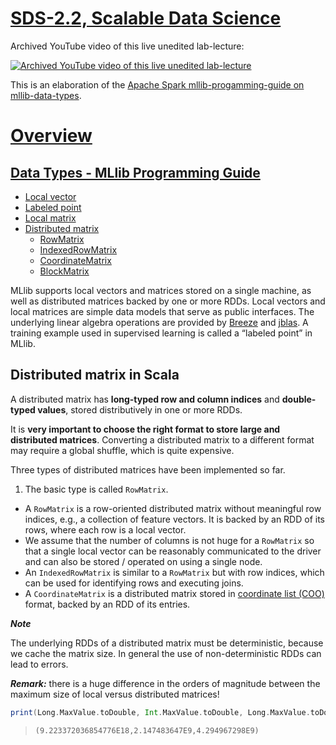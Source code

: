 [SDS-2.2, Scalable Data Science](https://lamastex.github.io/scalable-data-science/sds/2/2/)
===========================================================================================

Archived YouTube video of this live unedited lab-lecture:

[![Archived YouTube video of this live unedited lab-lecture](http://img.youtube.com/vi/1NICbbECaC0/0.jpg)](https://www.youtube.com/embed/1NICbbECaC0?start=2285&end=2880&autoplay=1)

This is an elaboration of the [Apache Spark mllib-progamming-guide on mllib-data-types](http://spark.apache.org/docs/latest/mllib-data-types.html).

[Overview](/#workspace/scalable-data-science/xtraResources/ProgGuides2_2/MLlibProgrammingGuide/000_MLlibProgGuide)
==================================================================================================================

[Data Types - MLlib Programming Guide](/#workspace/scalable-data-science/xtraResources/ProgGuides2_2/MLlibProgrammingGuide/dataTypes/000_dataTypesProgGuide)
------------------------------------------------------------------------------------------------------------------------------------------------------------

-   [Local vector](http://spark.apache.org/docs/latest/mllib-data-types.html#local-vector)
-   [Labeled point](http://spark.apache.org/docs/latest/mllib-data-types.html#labeled-point)
-   [Local matrix](http://spark.apache.org/docs/latest/mllib-data-types.html#local-matrix)
-   [Distributed matrix](http://spark.apache.org/docs/latest/mllib-data-types.html#distributed-matrix)
    -   [RowMatrix](http://spark.apache.org/docs/latest/mllib-data-types.html#rowmatrix)
    -   [IndexedRowMatrix](http://spark.apache.org/docs/latest/mllib-data-types.html#indexedrowmatrix)
    -   [CoordinateMatrix](http://spark.apache.org/docs/latest/mllib-data-types.html#coordinatematrix)
    -   [BlockMatrix](http://spark.apache.org/docs/latest/mllib-data-types.html#blockmatrix)

MLlib supports local vectors and matrices stored on a single machine, as
well as distributed matrices backed by one or more RDDs. Local vectors
and local matrices are simple data models that serve as public
interfaces. The underlying linear algebra operations are provided by
[Breeze](http://www.scalanlp.org/) and [jblas](http://jblas.org/). A
training example used in supervised learning is called a “labeled point”
in MLlib.

Distributed matrix in Scala
---------------------------

A distributed matrix has **long-typed row and column indices** and
**double-typed values**, stored distributively in one or more RDDs.

It is **very important to choose the right format to store large and distributed
matrices**. Converting a distributed matrix to a different format may
require a global shuffle, which is quite expensive.

Three types of distributed matrices have been implemented so far.

1.  The basic type is called `RowMatrix`.

-   A `RowMatrix` is a row-oriented distributed matrix without meaningful row indices, e.g., a collection of feature vectors.
    It is backed by an RDD of its rows, where each row is a local vector.
-   We assume that the number of columns is not huge for a `RowMatrix` so that a single local vector can be reasonably communicated to the driver and can also be stored / operated on using a single node.
-   An `IndexedRowMatrix` is similar to a `RowMatrix` but with row indices, which can be used for identifying rows and executing joins.
-   A `CoordinateMatrix` is a distributed matrix stored in [coordinate list (COO)](https://en.wikipedia.org/wiki/Sparse_matrix#Coordinate_list_.28COO.29) format, backed by an RDD of its entries.

***Note***

The underlying RDDs of a distributed matrix must be deterministic,
because we cache the matrix size. In general the use of
non-deterministic RDDs can lead to errors.

***Remark:*** there is a huge difference in the orders of magnitude between the maximum size of local versus distributed matrices!

``` scala
print(Long.MaxValue.toDouble, Int.MaxValue.toDouble, Long.MaxValue.toDouble / Int.MaxValue.toDouble) // index ranges and ratio for local and distributed matrices
```

>     (9.223372036854776E18,2.147483647E9,4.294967298E9)